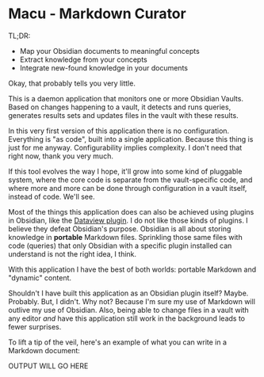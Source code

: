 # Macu - Markdown Curator

TL;DR:

- Map your Obsidian documents to meaningful concepts
- Extract knowledge from your concepts
- Integrate new-found knowledge in your documents

Okay, that probably tells you very little.

This is a daemon application that monitors one or more Obsidian Vaults. Based on changes happening to a vault, it detects and runs queries, generates results sets and updates files in the vault with these results.

In this very first version of this application there is no configuration. Everything is "as code", built into a single application. Because this thing is just for me anyway. Configurability implies complexity. I don't need that right now, thank you very much.

If this tool evolves the way I hope, it'll grow into some kind of pluggable system, where the core code is separate from the vault-specific code, and where more and more can be done through configuration in a vault itself, instead of code. We'll see. 

Most of the things this application does can also be achieved using plugins in Obsidian, like the [Dataview plugin](https://github.com/blacksmithgu/obsidian-dataview). I do not like those kinds of plugins. I believe they defeat Obsidian's purpose. Obsidian is all about storing knowledge in **portable** Markdown files. Sprinkling those same files with code (queries) that only Obsidian with a specific plugin installed can understand is not the right idea, I think.

With this application I have the best of both worlds: portable Markdown and "dynamic" content.

Shouldn't I have built this application as an Obsidian plugin itself? Maybe. Probably. But, I didn't. Why not? Because I'm sure my use of Markdown will outlive my use of Obsidian. Also, being able to change files in a vault with any editor *and* have this application still work in the background leads to fewer surprises.

To lift a tip of the veil, here's an example of what you can write in a Markdown document:

<!--query:list
folder: Articles
-->
OUTPUT WILL GO HERE
<!--/query>

Put this snippet in a document in an Obsidian vault tracked by this tool, save it and watch the `OUTPUT WILL GO HERE` be magically replaced with a sorted list of links to documents in the `Articles` folder.

The query syntax may seem a bit weird, but notice that is built up of HTML comment tags. That means the queries disappear from view when you preview the Markdown, or export it to some other format, leaving you with just the output.

Whatever can you put in a query? Basically anything, really. Whatever you can come up with and code in Java. The internal API of this tool allows you to easily extract any kind of information from your documents and use them in queries.

See the [music](music/README.md) test suite for examples of what this tool can do and how it works. The test code contains a [MusicCurator](src/test/java/nl/ulso/macu/curator/MusicCurator.java) that can serve as an example for building your own curator, on top of your own vault. 

## Changes

See the [CHANGELOG](CHANGELOG.md) for releases and the roadmap.

## Ideas (let's not call it a roadmap)

In random order:

- Turn `macu` into a standalone application that detects loads plugins as Java modules.
- Support locale-specific output
- Come up with a generic data model description (entities, attributes, relations) on top of which queries can be written in "SQL"
- Allow data models to be defined in configuration instead of Java.
- Build a native image with Graal.
